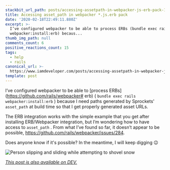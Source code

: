 ```yaml
---
stackbit_url_path: posts/accessing-assetpath-in-webpacker-js-erb-pack-18g3
title: Accessing asset_path in webpacker *.js.erb pack
date: '2020-02-18T22:49:11.880Z'
excerpt: >-
  I’ve configured webpacker to be able to process ERBs (bundle exec rails
  webpacker:install:erb) becaus...
thumb_img_path: null
comments_count: 6
positive_reactions_count: 15
tags:
  - help
  - rails
canonical_url: >-
  https://www.iamdeveloper.com/posts/accessing-assetpath-in-webpacker-js-erb-pack-18g3/
template: post
---
```

I’ve configured webpacker to be able to [process ERBs](https://github.com/rails/webpacker# erb) (
`bundle exec rails webpacker:install:erb`
) because I need paths generated by Sprockets' 
`asset_path`
 at build time so that I get properly generated asset URLs.

The ERB integration works with the simple example that you get after installing ERB/Webpacker integration, but I’m wondering how to have access to 
`asset_path`
. From what I’ve found so far, it doesn’t appear to be possible, https://github.com/rails/webpacker/issues/284.

Does anyone know if it's possible? In the meantime, I will keep digging 😉

![Person slipping and sliding while attempting to shovel snow](https://media.giphy.com/media/ZIK2f5hBbnyyA/giphy-downsized-large.gif)

*[This post is also available on DEV.](https://dev.to/nickytonline/accessing-assetpath-in-webpacker-js-erb-pack-18g3)*


<script>
const parent = document.getElementsByTagName('head')[0];
const script = document.createElement('script');
script.type = 'text/javascript';
script.src = 'https://cdnjs.cloudflare.com/ajax/libs/iframe-resizer/4.1.1/iframeResizer.min.js';
script.charset = 'utf-8';
script.onload = function() {
    window.iFrameResize({}, '.liquidTag');
};
parent.appendChild(script);
</script>    
